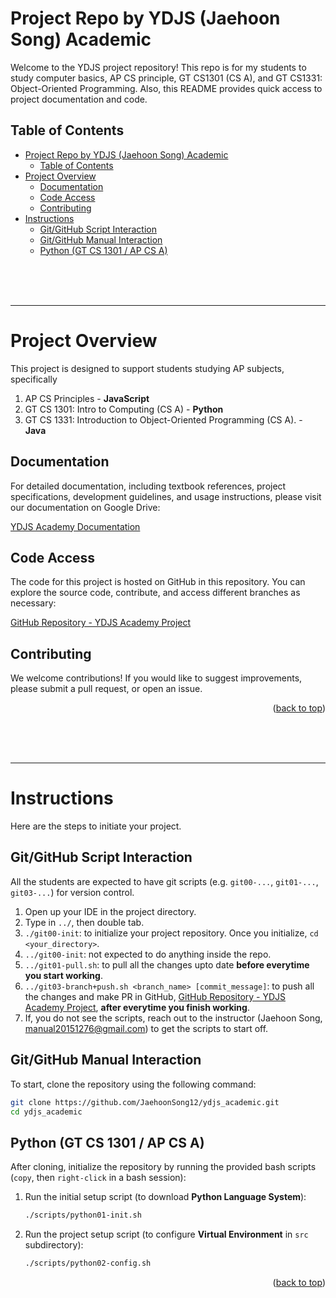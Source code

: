 <!-- 
 @requires
 1. VSCode extension: Markdown Preview Enhanced
 2. Shortcut: 'Ctrl' + 'Shift' + 'V'
 3. Split: Drag to right (->)

 @requires
 1. VSCode extension: Markdown All in One
 2. `File` > `Preferences` > `Keyboard Shortcuts`
 3. toggle code span > `Ctrl + '`
 4. toggle code block > `Ctrl + Shift + '`

 @usage
 1. End of Proof (Q.E.D.): <div style="text-align: right;">&#11035;</div>
 2. End of Each Section: 

     <br /><br /><br />

     ---



     <p align="right">(<a href="#readme-top">back to top</a>)</p>
     

 3. ![image_title_](images/imagefile.png)
 4. [url_title](URL)
 -->
<!-- Anchor Tag (Object) for "back to top" -->
<a id="readme-top"></a> 



# Project Repo by YDJS (Jaehoon Song) Academic
Welcome to the YDJS project repository! This repo is for my students to study computer basics, AP CS principle, GT CS1301 (CS A), and GT CS1331: Object-Oriented Programming. Also, this README provides quick access to project documentation and code.



## Table of Contents
- [Project Repo by YDJS (Jaehoon Song) Academic](#project-repo-by-ydjs-jaehoon-song-academic)
  - [Table of Contents](#table-of-contents)
- [Project Overview](#project-overview)
  - [Documentation](#documentation)
  - [Code Access](#code-access)
  - [Contributing](#contributing)
- [Instructions](#instructions)
  - [Git/GitHub Script Interaction](#gitgithub-script-interaction)
  - [Git/GitHub Manual Interaction](#gitgithub-manual-interaction)
  - [Python (GT CS 1301 / AP CS A)](#python-gt-cs-1301--ap-cs-a)













<br /><br /><br />

---

# Project Overview
This project is designed to support students studying AP subjects, specifically 
1. AP CS Principles - **JavaScript**
2. GT CS 1301: Intro to Computing (CS A) - **Python**
3. GT CS 1331: Introduction to Object-Oriented Programming (CS A). - **Java**


## Documentation

For detailed documentation, including textbook references, project specifications, development guidelines, and usage instructions, please visit our documentation on Google Drive:

[YDJS Academy Documentation](https://drive.google.com/drive/folders/1quzaFGCofImVVMIplGbBr-Biqa3eWYgq?usp=drive_link)

## Code Access

The code for this project is hosted on GitHub in this repository. You can explore the source code, contribute, and access different branches as necessary:

[GitHub Repository - YDJS Academy Project](https://github.com/JaehoonSong12/ydjs_academic)

## Contributing

We welcome contributions! If you would like to suggest improvements, please submit a pull request, or open an issue.


<p align="right">(<a href="#readme-top">back to top</a>)</p>










<br /><br /><br />

---

# Instructions
Here are the steps to initiate your project.

## Git/GitHub Script Interaction
All the students are expected to have git scripts (e.g. `git00-...`, `git01-...`, `git03-...`) for version control. 
1. Open up your IDE in the project directory.
2. Type in `../`, then double tab.
3. `./git00-init`: to initialize your project repository. Once you initialize, `cd <your_directory>`.
4. `../git00-init`: not expected to do anything inside the repo.
5. `../git01-pull.sh`: to pull all the changes upto date **before everytime you start working**.
6. `../git03-branch+push.sh <branch_name> [commit_message]`: to push all the changes and make PR in GitHub, [GitHub Repository - YDJS Academy Project](https://github.com/JaehoonSong12/ydjs_academic), **after everytime you finish working**.
7. If, you do not see the scripts, reach out to the instructor (Jaehoon Song, manual20151276@gmail.com) to get the scripts to start off.



## Git/GitHub Manual Interaction
To start, clone the repository using the following command:
```bash
git clone https://github.com/JaehoonSong12/ydjs_academic.git
cd ydjs_academic
```

## Python (GT CS 1301 / AP CS A)
After cloning, initialize the repository by running the provided bash scripts (`copy`, then `right-click` in a bash session):
1. Run the initial setup script (to download **Python Language System**):
   ```bash
   ./scripts/python01-init.sh
   ```

2. Run the project setup script (to configure **Virtual Environment** in `src` subdirectory):
   ```bash
   ./scripts/python02-config.sh
   ```


<p align="right">(<a href="#readme-top">back to top</a>)</p>
